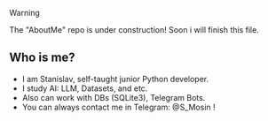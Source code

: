 > [!WARNING]
> The "AboutMe" repo is under construction! Soon i will finish this file.

## Who is me?
- I am Stanislav, self-taught junior Python developer.
- I study AI: LLM, Datasets, and etc.
- Also can work with DBs (SQLite3), Telegram Bots.
- You can always contact me in Telegram: @S_Mosin !